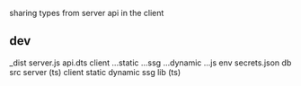 sharing types from server api in the client

## dev 
_dist
  server.js
  api.dts
  client
    ...static
    ...ssg
    ...dynamic
    ...js
env
  secrets.json
  db
src 
  server (ts)
  client 
    static
    dynamic
    ssg
    lib (ts)